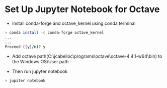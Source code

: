 # Set Up Jupyter Notebook for Octave


* Install conda-forge and octave_kernel using conda terminal
```bash
> conda install -c conda-forge octave_kernel 
...
...
Proceed ([y]/n)? y
```
* Add octave path(C:\jcabelloc\programs\octave\octave-4.4.1-w64\bin) to the Windows OS/User path

* Then run jupyter notebook
```bash
> jupiter notebook
```


